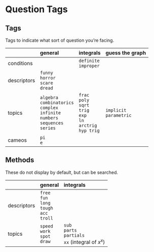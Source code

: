 # Question Tags


## Tags

Tags to indicate what sort of question you’re facing.

|             | general | integrals | guess the graph |
| :---------- | :------ | :-------- | :-------------- |
| conditions  |  | `definite`<br>`improper` |
| descriptors | `funny`<br>`horror`<br>`scare`<br>`dread` |
| topics      | `algebra`<br>`combinatorics`<br>`complex`<br>`infinite`<br>`numbers`<br>`sequences`<br>`series` | `frac`<br>`poly`<br>`sqrt`<br>`trig`<br>`exp`<br>`ln`<br>`arctrig`<br>`hyp trig` | `implicit`<br>`parametric` |
| cameos      | `pi`<br>`e` |


## Methods

These do not display by default, but can be searched.

|             | general | integrals |
| :---------- | :------ | :-------- |
| descriptors | `free`<br>`fun`<br>`long`<br>`tough`<br>`acc`<br>`troll` |
| topics      | `speed`<br>`work`<br>`spot`<br>`draw` | `sub`<br>`parts`<br>`partials`<br>`xx` (integral of $x^x$) |

